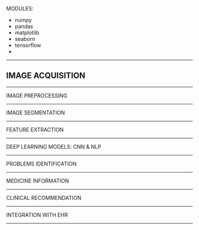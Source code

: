 MODULES:
- numpy
- pandas
- matplotlib
- seaborn
- tensorflow
- 


------------------------------------------------------------------------------
IMAGE ACQUISITION
- 

------------------------------------------------------------------------------
IMAGE PREPROCESSING


------------------------------------------------------------------------------
IMAGE SEGMENTATION


------------------------------------------------------------------------------
FEATURE EXTRACTION


------------------------------------------------------------------------------
DEEP LEARNING MODELS: CNN & NLP


------------------------------------------------------------------------------
PROBLEMS IDENTIFICATION


------------------------------------------------------------------------------
MEDICINE INFORMATION


------------------------------------------------------------------------------
CLINICAL RECOMMENDATION


------------------------------------------------------------------------------
INTEGRATION WITH EHR


------------------------------------------------------------------------------










